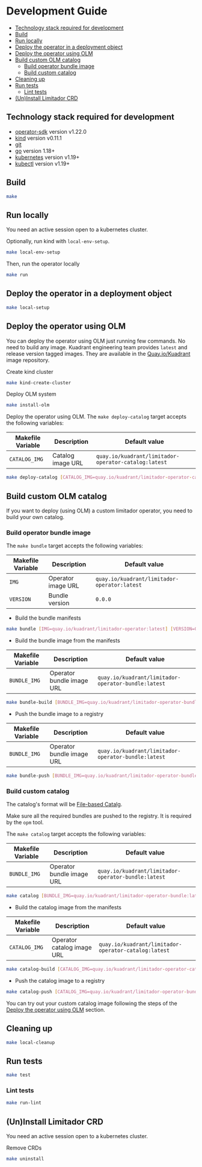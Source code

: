 # Development Guide

<!--ts-->
   * [Technology stack required for development](#technology-stack-required-for-development)
   * [Build](#build)
   * [Run locally](#run-locally)
   * [Deploy the operator in a deployment object](#deploy-the-operator-in-a-deployment-object)
   * [Deploy the operator using OLM](#deploy-the-operator-using-olm)
   * [Build custom OLM catalog](#build-custom-olm-catalog)
      * [Build operator bundle image](#build-operator-bundle-image)
      * [Build custom catalog](#build-custom-catalog)
   * [Cleaning up](#cleaning-up)
   * [Run tests](#run-tests)
      * [Lint tests](#lint-tests)
   * [(Un)Install Limitador CRD](#uninstall-limitador-crds)

<!-- Created by https://github.com/ekalinin/github-markdown-toc -->

<!--te-->

## Technology stack required for development

* [operator-sdk] version v1.22.0
* [kind] version v0.11.1
* [git][git_tool]
* [go] version 1.18+
* [kubernetes] version v1.19+
* [kubectl] version v1.19+

## Build

```sh
make
```

## Run locally

You need an active session open to a kubernetes cluster.

Optionally, run kind with `local-env-setup`.

```sh
make local-env-setup
```

Then, run the operator locally

```sh
make run
```

## Deploy the operator in a deployment object

```sh
make local-setup
```

## Deploy the operator using OLM

You can deploy the operator using OLM just running few commands.
No need to build any image. Kuadrant engineering team provides `latest` and
release version tagged images. They are available in
the [Quay.io/Kuadrant](https://quay.io/organization/kuadrant) image repository.

Create kind cluster

```sh
make kind-create-cluster
```

Deploy OLM system

```sh
make install-olm
```

Deploy the operator using OLM. The `make deploy-catalog` target accepts the following variables:

| **Makefile Variable** | **Description** | **Default value** |
| --- | --- | --- |
| `CATALOG_IMG` | Catalog image URL | `quay.io/kuadrant/limitador-operator-catalog:latest` |

```sh
make deploy-catalog [CATALOG_IMG=quay.io/kuadrant/limitador-operator-catalog:latest]
```

## Build custom OLM catalog

If you want to deploy (using OLM) a custom limitador operator, you need to build your own catalog.

### Build operator bundle image

The `make bundle` target accepts the following variables:

| **Makefile Variable** | **Description** | **Default value** |
| --- | --- | --- |
| `IMG` | Operator image URL | `quay.io/kuadrant/limitador-operator:latest` |
| `VERSION` | Bundle version | `0.0.0` |

* Build the bundle manifests

```bash
make bundle [IMG=quay.io/kuadrant/limitador-operator:latest] [VERSION=0.0.0]
```

* Build the bundle image from the manifests

| **Makefile Variable** | **Description** | **Default value** |
| --- | --- | --- |
| `BUNDLE_IMG` | Operator bundle image URL | `quay.io/kuadrant/limitador-operator-bundle:latest` |

```sh
make bundle-build [BUNDLE_IMG=quay.io/kuadrant/limitador-operator-bundle:latest]
```

* Push the bundle image to a registry

| **Makefile Variable** | **Description** | **Default value** |
| --- | --- | --- |
| `BUNDLE_IMG` | Operator bundle image URL | `quay.io/kuadrant/limitador-operator-bundle:latest` |

```sh
make bundle-push [BUNDLE_IMG=quay.io/kuadrant/limitador-operator-bundle:latest]
```

### Build custom catalog

The catalog's format will be [File-based Catalg](https://olm.operatorframework.io/docs/reference/file-based-catalogs/).

Make sure all the required bundles are pushed to the registry. It is required by the `opm` tool.

The `make catalog` target accepts the following variables:

| **Makefile Variable** | **Description** | **Default value** |
| --- | --- | --- |
| `BUNDLE_IMG` | Operator bundle image URL | `quay.io/kuadrant/limitador-operator-bundle:latest` |

```sh
make catalog [BUNDLE_IMG=quay.io/kuadrant/limitador-operator-bundle:latest]
```

* Build the catalog image from the manifests

| **Makefile Variable** | **Description** | **Default value** |
| --- | --- | --- |
| `CATALOG_IMG` | Operator catalog image URL | `quay.io/kuadrant/limitador-operator-catalog:latest` |

```sh
make catalog-build [CATALOG_IMG=quay.io/kuadrant/limitador-operator-catalog:latest]
```

* Push the catalog image to a registry

```sh
make catalog-push [CATALOG_IMG=quay.io/kuadrant/limitador-operator-bundle:latest]
```

You can try out your custom catalog image following the steps of the
[Deploy the operator using OLM](#deploy-the-operator-using-olm) section.

## Cleaning up

```sh
make local-cleanup
```

## Run tests

```sh
make test
```

### Lint tests

```sh
make run-lint
```

## (Un)Install Limitador CRD

You need an active session open to a kubernetes cluster.

Remove CRDs

```sh
make uninstall
```

[git_tool]:https://git-scm.com/downloads
[operator-sdk]:https://github.com/operator-framework/operator-sdk
[go]:https://golang.org/
[kind]:https://kind.sigs.k8s.io/
[kubernetes]:https://kubernetes.io/
[kubectl]:https://kubernetes.io/docs/tasks/tools/#kubectl
